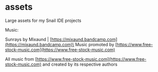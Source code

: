 # assets
Large assets for my Snail IDE projects

Music:

Sunrays by Mixaund | [https://mixaund.bandcamp.com](https://mixaund.bandcamp.com)\
Music promoted by [https://www.free-stock-music.com](https://www.free-stock-music.com)

All music from [https://www.free-stock-music.com](https://www.free-stock-music.com) and created by its respective authors
